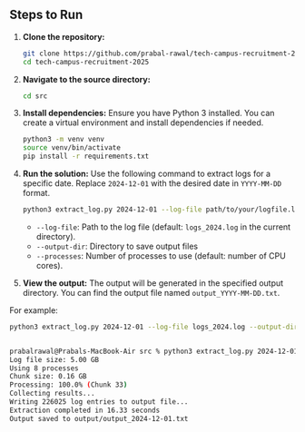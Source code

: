 ## Steps to Run

1. **Clone the repository:**
    ```sh
    git clone https://github.com/prabal-rawal/tech-campus-recruitment-2025/tree/final
    cd tech-campus-recruitment-2025
    ```

2. **Navigate to the source directory:**
    ```sh
    cd src
    ```

3. **Install dependencies:**
    Ensure you have Python 3 installed. You can create a virtual environment and install dependencies if needed.
    ```sh
    python3 -m venv venv
    source venv/bin/activate
    pip install -r requirements.txt
    ```

4. **Run the solution:**
    Use the following command to extract logs for a specific date. Replace `2024-12-01` with the desired date in `YYYY-MM-DD` format.
    ```sh
    python3 extract_log.py 2024-12-01 --log-file path/to/your/logfile.log --output-dir path/to/output/directory --processes 8
    ```

    - `--log-file`: Path to the log file (default: `logs_2024.log` in the current directory).
    - `--output-dir`: Directory to save output files 
    - `--processes`: Number of processes to use (default: number of CPU cores).

5. **View the output:**
    The output will be generated in the specified output directory. You can find the output file named `output_YYYY-MM-DD.txt`.

For example:
```sh
python3 extract_log.py 2024-12-01 --log-file logs_2024.log --output-dir output --processes 8


prabalrawal@Prabals-MacBook-Air src % python3 extract_log.py 2024-12-01
Log file size: 5.00 GB
Using 8 processes
Chunk size: 0.16 GB
Processing: 100.0% (Chunk 33)
Collecting results...
Writing 226025 log entries to output file...
Extraction completed in 16.33 seconds
Output saved to output/output_2024-12-01.txt

```
